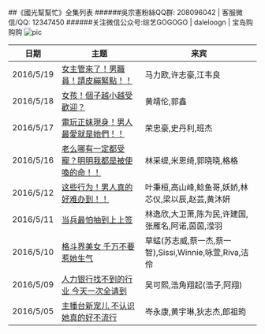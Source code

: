 ##《國光幫幫忙》全集列表
######吳宗憲粉絲QQ群: 208096042  |  客服微信/QQ: 12347450
######关注微信公众号:综艺GOGOGO | daleloogn | 宝岛购购购
![pic](http://imgsrc.baidu.com/forum/w%3D580/sign=0ee7a24dccef76093c0b99971edca301/09ac2bf0f736afc37b2299b5b419ebc4b6451212.jpg)

日期|主题|来宾
----|----|----
|2016/5/19|[女主管來了！男職員！請皮繃緊點！！](http://www.acfun.tv/v/ac2755484_3)|马力欧,许志豪,江韦良
|2016/5/18|[女孩！個子越小越受歡迎？](http://www.acfun.tv/v/ac2754228)|黄靖伦,郭鑫
|2016/5/17|[電玩正妹現身！男人最愛就是她們！！](http://www.acfun.tv/v/ac2755593_2)|荣忠豪,史丹利,班杰
|2016/5/16|[老么哪有一定都受寵？明明我都是被使喚的命！！](http://www.acfun.tv/v/ac2747247)|林采缇,米恩绮,郭晓晓,格格
|2016/5/12|[这些行为！男人真的好难办到！！](http://www.acfun.tv/v/ac2740309_3)|叶秉桓,高山峰,鲶鱼哥,妖娇,林芯仪,梁以辰,赵芸,黄沐妍
|2016/5/11|[当兵最怕抽到上上签](http://www.acfun.tv/v/ac2734840_3)|林逸欣,大卫萧,陈为民,许建国,张雁名,阿诺,茵茵,滢羽
|2016/5/10|[格斗界美女 千万不要惹她生气](http://www.acfun.tv/v/ac2732224_3)|草蜢(苏志威,蔡一杰,蔡一智),Sissi,Winnie,咏萱,Riva,洁伶
|2016/5/09|[人力银行找不到的行业 今天一次全请到](http://www.acfun.tv/v/ac2730376)|吴可熙,浩角翔起(浩子,阿翔)
|2016/5/05|[主播台新宠儿 不认识她真的好不流行](http://www.acfun.tv/v/ac2734806_3)|岑永康,黄宇琳,狄志杰,郎祖筠